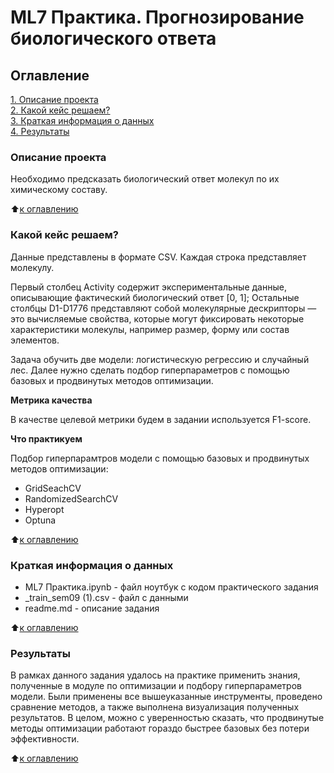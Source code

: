 # ML7 Практика. Прогнозирование биологического ответа

## Оглавление  
[1. Описание проекта](https://github.com/AnnaKodash/DS_learning/blob/main/ML/ML7/readme.md#%D0%BE%D0%BF%D0%B8%D1%81%D0%B0%D0%BD%D0%B8%D0%B5-%D0%BF%D1%80%D0%BE%D0%B5%D0%BA%D1%82%D0%B0)  
[2. Какой кейс решаем?](https://github.com/AnnaKodash/DS_learning/blob/main/ML/ML7/readme.md#%D0%BA%D0%B0%D0%BA%D0%BE%D0%B9-%D0%BA%D0%B5%D0%B9%D1%81-%D1%80%D0%B5%D1%88%D0%B0%D0%B5%D0%BC)  
[3. Краткая информация о данных](https://github.com/AnnaKodash/DS_learning/blob/main/ML/ML7/readme.md#%D0%BA%D1%80%D0%B0%D1%82%D0%BA%D0%B0%D1%8F-%D0%B8%D0%BD%D1%84%D0%BE%D1%80%D0%BC%D0%B0%D1%86%D0%B8%D1%8F-%D0%BE-%D0%B4%D0%B0%D0%BD%D0%BD%D1%8B%D1%85)  
[4. Результаты](https://github.com/AnnaKodash/DS_learning/blob/main/ML/ML7/readme.md#%D1%80%D0%B5%D0%B7%D1%83%D0%BB%D1%8C%D1%82%D0%B0%D1%82%D1%8B) 


### Описание проекта 

Необходимо предсказать биологический ответ молекул по их химическому составу.

:arrow_up:[к оглавлению](https://github.com/AnnaKodash/DS_learning/blob/main/ML/ML7/readme.md#%D0%BE%D0%B3%D0%BB%D0%B0%D0%B2%D0%BB%D0%B5%D0%BD%D0%B8%D0%B5)


### Какой кейс решаем?  

Данные представлены в формате CSV.  Каждая строка представляет молекулу. 

Первый столбец Activity содержит экспериментальные данные, описывающие фактический биологический ответ [0, 1]; 
Остальные столбцы D1-D1776 представляют собой молекулярные дескрипторы — это вычисляемые свойства, которые могут фиксировать некоторые характеристики молекулы, например размер, форму или состав элементов.

Задача обучить две модели: логистическую регрессию и случайный лес. Далее нужно сделать подбор гиперпараметров с помощью базовых и продвинутых методов оптимизации.

**Метрика качества**   

В качестве целевой метрики будем в задании используется F1-score.

**Что практикуем**    

Подбор гиперпарамтров модели с помощью базовых и продвинутых методов оптимизации:
* GridSeachCV
* RandomizedSearchCV
* Hyperopt
* Optuna


:arrow_up:[к оглавлению](https://github.com/AnnaKodash/DS_learning/blob/main/ML/ML7/readme.md#%D0%BE%D0%B3%D0%BB%D0%B0%D0%B2%D0%BB%D0%B5%D0%BD%D0%B8%D0%B5)


### Краткая информация о данных

* ML7 Практика.ipynb - файл ноутбук с кодом практического задания
* _train_sem09 (1).csv - файл с данными
* readme.md - описание задания

  
:arrow_up:[к оглавлению](https://github.com/AnnaKodash/DS_learning/blob/main/ML/ML7/readme.md#%D0%BE%D0%B3%D0%BB%D0%B0%D0%B2%D0%BB%D0%B5%D0%BD%D0%B8%D0%B5)



### Результаты  

В рамках данного задания удалось на практике применить знания, полученные в модуле по оптимизации  и подбору гиперпараметров модели. Были применены все вышеуказанные инструменты, проведено сравнение методов, а также выполнена визуализация полученных результатов. В целом, можно с уверенностью сказать, что продвинутые методы оптимизации работают гораздо быстрее базовых без потери эффективности.

:arrow_up:[к оглавлению](https://github.com/AnnaKodash/DS_learning/blob/main/ML/ML7/readme.md#%D0%BE%D0%B3%D0%BB%D0%B0%D0%B2%D0%BB%D0%B5%D0%BD%D0%B8%D0%B5)



